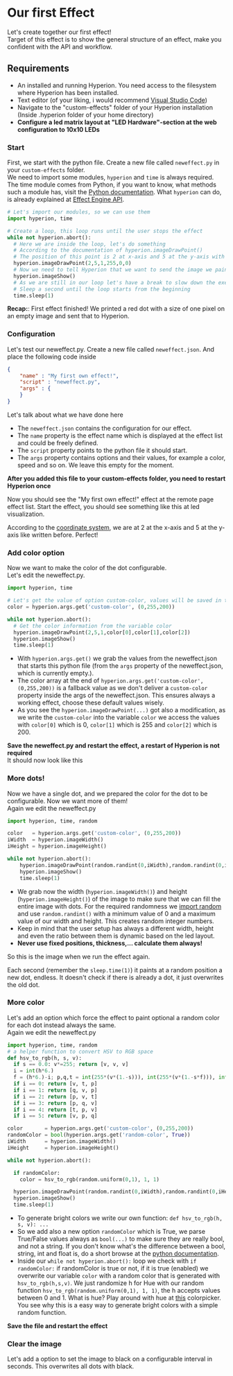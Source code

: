 # Our first Effect
Let's create together our first effect! \
Target of this effect is to show the general structure of an effect, make you confident with the API and workflow.

## Requirements 
  * An installed and running Hyperion. You need access to the filesystem where Hyperion has been installed.
  * Text editor (of your liking, i would recommend [Visual Studio Code](https://code.visualstudio.com/))
  * Navigate to the "custom-effects" folder of your Hyperion installation (Inside .hyperion folder of your home directory)
  * **Configure a led matrix layout at "LED Hardware"-section at the web configuration to 10x10 LEDs**

### Start
First, we start with the python file. Create a new file called `neweffect.py` in your `custom-effects` folder. \
We need to import some modules, `hyperion` and `time` is always required. The time module comes from Python, if you want to know, what methods such a module has, visit the [Python documentation](https://docs.python.org/3.5/library/). What `hyperion` can do, is already explained at [Effect Engine API](/effects/API.md).

``` python
# Let's import our modules, so we can use them
import hyperion, time

# Create a loop, this loop runs until the user stops the effect
while not hyperion.abort():
  # Here we are inside the loop, let's do something
  # According to the documentation of hyperion.imageDrawPoint()
  # The position of this point is 2 at x-axis and 5 at the y-axis with a thickness of 1 pixel and color red 
  hyperion.imageDrawPoint(2,5,1,255,0,0)
  # Now we need to tell Hyperion that we want to send the image we painted
  hyperion.imageShow()
  # As we are still in our loop let's have a break to slow down the execution. We should never waste CPU power :)
  # Sleep a second until the loop starts from the beginning
  time.sleep(1)
```
**Recap:**: First effect finished! We printed a red dot with a size of one pixel on an empty image and sent that to Hyperion.

### Configuration
Let's test our neweffect.py. Create a new file called `neweffect.json`. And place the following code inside
``` json
{
	"name" : "My first own effect!",
	"script" : "neweffect.py",
	"args" : {
	}
}
```
Let's talk about what we have done here
 - The `neweffect.json` contains the configuration for our effect.
 - The `name` property is the effect name which is displayed at the effect list and could be freely defined.
 - The `script` property points to the python file it should start.
 - The `args` property contains options and their values, for example a color, speed and so on. We leave this empty for the moment.

**After you added this file to your custom-effects folder, you need to restart Hyperion once**

Now you should see the "My first own effect!" effect at the remote page effect list. Start the effect, you should see something like this at led visualization.
<ImageWrap src="/images/en/owneff_1.jpg" alt="Custom Hyperion Effect" />

According to the [coordinate system](https://doc.qt.io/qt-5/coordsys.html#rendering), we are at 2 at the x-axis and 5 at the y-axis like written before. Perfect!

### Add color option
Now we want to make the color of the dot configurable. \
Let's edit the neweffect.py.

``` python
import hyperion, time

# Let's get the value of option custom-color, values will be saved in the color variable
color = hyperion.args.get('custom-color', (0,255,200))

while not hyperion.abort():
  # Get the color information from the variable color
  hyperion.imageDrawPoint(2,5,1,color[0],color[1],color[2])
  hyperion.imageShow()
  time.sleep(1)
```
  * With `hyperion.args.get()` we grab the values from the neweffect.json that starts this python file (from the `args` property of the neweffect.json, which is currently empty.).
  * The color array at the end of `hyperion.args.get('custom-color', (0,255,200))` is a fallback value as we don't deliver a `custom-color` property inside the args of the neweffect.json. This ensures always a working effect, choose these default values wisely.
  * As you see the `hyperion.imageDrawPoint(...)` got also a modification, as we write the `custom-color` into the variable `color` we access the values with `color[0]` which is 0, `color[1]` which is 255 and `color[2]` which is 200.
  
**Save the neweffect.py and restart the effect, a restart of Hyperion is not required** \
It should now look like this
<ImageWrap src="/images/en/owneff_2.jpg" alt="Custom Hyperion Effect with cyan color" />

### More dots!
Now we have a single dot, and we prepared the color for the dot to be configurable. Now we want more of them! \
Again we edit the neweffect.py
``` python
import hyperion, time, random

color   = hyperion.args.get('custom-color', (0,255,200))
iWidth  = hyperion.imageWidth()
iHeight = hyperion.imageHeight()

while not hyperion.abort():
    hyperion.imageDrawPoint(random.randint(0,iWidth),random.randint(0,iHeight),1,color[0],color[1],color[2])
    hyperion.imageShow()
    time.sleep(1)
```
  * We grab now the width (`hyperion.imageWidth()`) and height (`hyperion.imageHeight()`) of the image to make sure that we can fill the entire image with dots. For the required randomness we [import random](https://docs.python.org/3.5/library/random.html) and use `random.randint()` with a minimum value of 0 and a maximum value of our width and height. This creates random integer numbers.
  * Keep in mind that the user setup has always a different width, height and even the ratio between them is dynamic based on the led layout.
  * **Never use fixed positions, thickness,... calculate them always!**
 
So this is the image when we run the effect again.
<ImageWrap src="/images/en/owneff_3.gif" alt="Custom Hyperion Effect with random dots" />

Each second (remember the `sleep.time(1)`) it paints at a random position a new dot, endless. It doesn't check if there is already a dot, it just overwrites the old dot.

### More color
Let's add an option which force the effect to paint optional a random color for each dot instead always the same. \
Again we edit the neweffect.py
``` python
import hyperion, time, random
# a helper function to convert HSV to RGB space
def hsv_to_rgb(h, s, v):
  if s == 0.0: v*=255; return [v, v, v]
  i = int(h*6.)
  f = (h*6.)-i; p,q,t = int(255*(v*(1.-s))), int(255*(v*(1.-s*f))), int(255*(v*(1.-s*(1.-f)))); v*=255; i%=6
  if i == 0: return [v, t, p]
  if i == 1: return [q, v, p]
  if i == 2: return [p, v, t]
  if i == 3: return [p, q, v]
  if i == 4: return [t, p, v]
  if i == 5: return [v, p, q]

color       = hyperion.args.get('custom-color', (0,255,200))
randomColor = bool(hyperion.args.get('random-color', True))
iWidth      = hyperion.imageWidth()
iHeight     = hyperion.imageHeight()

while not hyperion.abort():

  if randomColor:
    color = hsv_to_rgb(random.uniform(0,1), 1, 1)

  hyperion.imageDrawPoint(random.randint(0,iWidth),random.randint(0,iHeight),1,color[0],color[1],color[2])
  hyperion.imageShow()
  time.sleep(1)
```
  * To generate bright colors we write our own function: `def hsv_to_rgb(h, s, v): ...`
  * So we add also a new option `randomColor` which is True, we parse True/False values always as `bool(...)` to make sure they are really bool, and not a string. If you don't know what's the difference between a bool, string, int and float is, do a short browse at the [python documentation](https://docs.python.org/3.5/library/stdtypes.html).
  * Inside our `while not hyperion.abort():` loop we check with `if randomColor:` if randomColor is true or not, if it is true (enabled) we overwrite our variable `color` with a random color that is generated with `hsv_to_rgb(h,s,v)`. We just randomize h for Hue with our random function `hsv_to_rgb(random.uniform(0,1), 1, 1)`, the h accepts values between 0 and 1. What is hue? Play around with hue at [this](https://www.w3schools.com/colors/colors_hsl.asp) colorpicker. You see why this is a easy way to generate bright colors with a simple random function.

**Save the file and restart the effect**
<ImageWrap src="/images/en/owneff_4.gif" alt="Custom Hyperion Effect with random dots and color" />

### Clear the image
Let's add a option to set the image to black on a configurable interval in seconds. This overwrites all dots with black.
